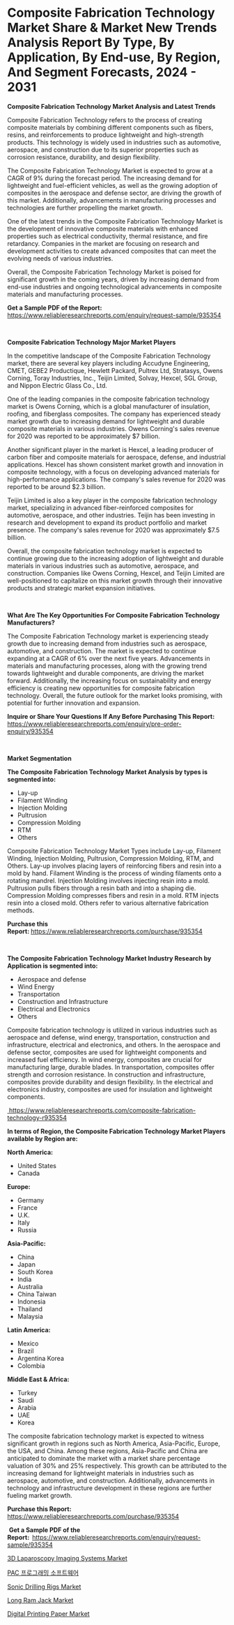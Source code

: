 <p><h1>Composite Fabrication Technology Market Share & Market New Trends Analysis Report By Type, By Application, By End-use, By Region, And Segment Forecasts, 2024 - 2031</h1></p><p><strong>Composite Fabrication Technology Market Analysis and Latest Trends</strong></p>
<p><p>Composite Fabrication Technology refers to the process of creating composite materials by combining different components such as fibers, resins, and reinforcements to produce lightweight and high-strength products. This technology is widely used in industries such as automotive, aerospace, and construction due to its superior properties such as corrosion resistance, durability, and design flexibility.</p><p>The Composite Fabrication Technology Market is expected to grow at a CAGR of 9% during the forecast period. The increasing demand for lightweight and fuel-efficient vehicles, as well as the growing adoption of composites in the aerospace and defense sector, are driving the growth of this market. Additionally, advancements in manufacturing processes and technologies are further propelling the market growth.</p><p>One of the latest trends in the Composite Fabrication Technology Market is the development of innovative composite materials with enhanced properties such as electrical conductivity, thermal resistance, and fire retardancy. Companies in the market are focusing on research and development activities to create advanced composites that can meet the evolving needs of various industries.</p><p>Overall, the Composite Fabrication Technology Market is poised for significant growth in the coming years, driven by increasing demand from end-use industries and ongoing technological advancements in composite materials and manufacturing processes.</p></p>
<p><strong>Get a Sample PDF of the Report:&nbsp;</strong> <a href="https://www.reliableresearchreports.com/enquiry/request-sample/935354">https://www.reliableresearchreports.com/enquiry/request-sample/935354</a></p>
<p>&nbsp;</p>
<p><strong>Composite Fabrication Technology Major Market Players</strong></p>
<p><p>In the competitive landscape of the Composite Fabrication Technology market, there are several key players including Accudyne Engineering, CMET, GEBE2 Productique, Hewlett Packard, Pultrex Ltd, Stratasys, Owens Corning, Toray Industries, Inc., Teijin Limited, Solvay, Hexcel, SGL Group, and Nippon Electric Glass Co., Ltd.</p><p>One of the leading companies in the composite fabrication technology market is Owens Corning, which is a global manufacturer of insulation, roofing, and fiberglass composites. The company has experienced steady market growth due to increasing demand for lightweight and durable composite materials in various industries. Owens Corning's sales revenue for 2020 was reported to be approximately $7 billion.</p><p>Another significant player in the market is Hexcel, a leading producer of carbon fiber and composite materials for aerospace, defense, and industrial applications. Hexcel has shown consistent market growth and innovation in composite technology, with a focus on developing advanced materials for high-performance applications. The company's sales revenue for 2020 was reported to be around $2.3 billion.</p><p>Teijin Limited is also a key player in the composite fabrication technology market, specializing in advanced fiber-reinforced composites for automotive, aerospace, and other industries. Teijin has been investing in research and development to expand its product portfolio and market presence. The company's sales revenue for 2020 was approximately $7.5 billion.</p><p>Overall, the composite fabrication technology market is expected to continue growing due to the increasing adoption of lightweight and durable materials in various industries such as automotive, aerospace, and construction. Companies like Owens Corning, Hexcel, and Teijin Limited are well-positioned to capitalize on this market growth through their innovative products and strategic market expansion initiatives.</p></p>
<p>&nbsp;</p>
<p><strong>What Are The Key Opportunities For Composite Fabrication Technology Manufacturers?</strong></p>
<p><p>The Composite Fabrication Technology market is experiencing steady growth due to increasing demand from industries such as aerospace, automotive, and construction. The market is expected to continue expanding at a CAGR of 6% over the next five years. Advancements in materials and manufacturing processes, along with the growing trend towards lightweight and durable components, are driving the market forward. Additionally, the increasing focus on sustainability and energy efficiency is creating new opportunities for composite fabrication technology. Overall, the future outlook for the market looks promising, with potential for further innovation and expansion.</p></p>
<p><strong>Inquire or Share Your Questions If Any Before Purchasing This Report:</strong> <a href="https://www.reliableresearchreports.com/enquiry/pre-order-enquiry/935354">https://www.reliableresearchreports.com/enquiry/pre-order-enquiry/935354</a></p>
<p>&nbsp;</p>
<p><strong>Market Segmentation</strong></p>
<p><strong>The Composite Fabrication Technology Market Analysis by types is segmented into:</strong></p>
<p><ul><li>Lay-up</li><li>Filament Winding</li><li>Injection Molding</li><li>Pultrusion</li><li>Compression Molding</li><li>RTM</li><li>Others</li></ul></p>
<p><p>Composite Fabrication Technology Market Types include Lay-up, Filament Winding, Injection Molding, Pultrusion, Compression Molding, RTM, and Others. Lay-up involves placing layers of reinforcing fibers and resin into a mold by hand. Filament Winding is the process of winding filaments onto a rotating mandrel. Injection Molding involves injecting resin into a mold. Pultrusion pulls fibers through a resin bath and into a shaping die. Compression Molding compresses fibers and resin in a mold. RTM injects resin into a closed mold. Others refer to various alternative fabrication methods.</p></p>
<p><strong>Purchase this Report:&nbsp;</strong><a href="https://www.reliableresearchreports.com/purchase/935354">https://www.reliableresearchreports.com/purchase/935354</a></p>
<p>&nbsp;</p>
<p><strong>The Composite Fabrication Technology Market Industry Research by Application is segmented into:</strong></p>
<p><ul><li>Aerospace and defense</li><li>Wind Energy</li><li>Transportation</li><li>Construction and Infrastructure</li><li>Electrical and Electronics</li><li>Others</li></ul></p>
<p><p>Composite fabrication technology is utilized in various industries such as aerospace and defense, wind energy, transportation, construction and infrastructure, electrical and electronics, and others. In the aerospace and defense sector, composites are used for lightweight components and increased fuel efficiency. In wind energy, composites are crucial for manufacturing large, durable blades. In transportation, composites offer strength and corrosion resistance. In construction and infrastructure, composites provide durability and design flexibility. In the electrical and electronics industry, composites are used for insulation and lightweight components.</p></p>
<p><a href="https://www.reliableresearchreports.com/composite-fabrication-technology-r935354">&nbsp;https://www.reliableresearchreports.com/composite-fabrication-technology-r935354</a></p>
<p><strong>In terms of Region, the Composite Fabrication Technology Market Players available by Region are:</strong></p>
<p>
    <p> <strong> North America: </strong>
        <ul>
            <li>United States</li>
            <li>Canada</li>
        </ul>
        </p> 
    <p> <strong> Europe: </strong>
        <ul>
            <li>Germany</li>
            <li>France</li>
            <li>U.K.</li>
            <li>Italy</li>
            <li>Russia</li>
        </ul>
        </p> 
    <p> <strong> Asia-Pacific: </strong>
        <ul>
            <li>China</li>
            <li>Japan</li>
            <li>South Korea</li>
            <li>India</li>
            <li>Australia</li>
            <li>China Taiwan</li>
            <li>Indonesia</li>
            <li>Thailand</li>
            <li>Malaysia</li>
        </ul>
        </p> 
    <p> <strong> Latin America: </strong>
        <ul>
            <li>Mexico</li>
            <li>Brazil</li>
            <li>Argentina Korea</li>
            <li>Colombia</li>
        </ul>
        </p> 
    <p> <strong> Middle East & Africa: </strong>
        <ul>
            <li>Turkey</li>
            <li>Saudi</li>
            <li>Arabia</li>
            <li>UAE</li>
            <li>Korea</li>
        </ul>
    </p>
    </p>
<p><p>The composite fabrication technology market is expected to witness significant growth in regions such as North America, Asia-Pacific, Europe, the USA, and China. Among these regions, Asia-Pacific and China are anticipated to dominate the market with a market share percentage valuation of 30% and 25% respectively. This growth can be attributed to the increasing demand for lightweight materials in industries such as aerospace, automotive, and construction. Additionally, advancements in technology and infrastructure development in these regions are further fueling market growth.</p></p>
<p><strong>Purchase this Report: </strong><a href="https://www.reliableresearchreports.com/purchase/935354">https://www.reliableresearchreports.com/purchase/935354</a></p>
<p>&nbsp;<strong>Get a Sample PDF of the Report:&nbsp;&nbsp;</strong><a href="https://www.reliableresearchreports.com/enquiry/request-sample/935354">https://www.reliableresearchreports.com/enquiry/request-sample/935354</a></p>
<p><strong></strong></p>
<p><p><a href="https://github.com/zzflqewx24/Market-Research-Report-List-1/blob/main/3d-laparoscopy-imaging-systems-market.md">3D Laparoscopy Imaging Systems Market</a></p><p><a href="https://github.com/xvz497517413/Market-Research-Report-List-4/blob/main/209808782275.md">PAC 프로그래밍 소프트웨어</a></p><p><a href="https://medium.com/@colin.paterson6579/sonic-drilling-rigs-market-global-market-share-and-ranking-overall-sales-and-demand-forecast-a1701e3f99cc?postPublishedType=initial">Sonic Drilling Rigs Market</a></p><p><a href="https://medium.com/@raeloodard576457/strategic-insights-into-global-long-ram-jack-market-trends-2024-2031-covered-in-152-pages-425c061a5264">Long Ram Jack Market</a></p><p><a href="https://www.linkedin.com/pulse/global-digital-printing-paper-market-trends-insights-growth-miouf?trackingId=49x0Zq5hQWufEUfq1l4xWw%3D%3D">Digital Printing Paper Market</a></p></p>
